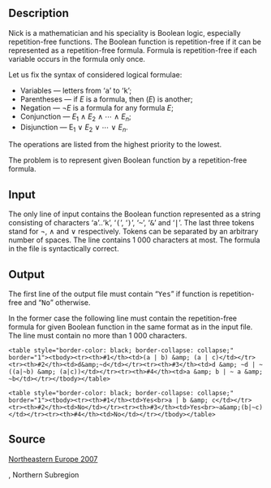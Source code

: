 <h2>Description</h2><p>Nick is a mathematician and his speciality is Boolean logic, especially repetition-free functions. The Boolean function is repetition-free if it can be represented as a repetition-free formula. Formula is repetition-free if each variable occurs in the formula only once.</p><p>Let us fix the syntax of considered logical formulae:</p><ul><li>Variables — letters from ‘<tt>a</tt>’ to ‘<tt>k</tt>’;</li><li>Parentheses — if <i>E</i> is a formula, then (<i>E</i>) is another;</li><li>Negation — ¬<i>E</i> is a formula for any formula <i>E</i>;</li><li>Conjunction — <i>E</i><sub>1</sub> ∧ <i>E</i><sub>2</sub> ∧ ⋯ ∧ <i>E<sub>n</sub></i>;</li><li>Disjunction — E<sub>1</sub> ∨ <i>E</i><sub>2</sub> ∨ ⋯ ∨ <i>E<sub>n</sub></i>.</li></ul><p>The operations are listed from the highest priority to the lowest.</p><p>The problem is to represent given Boolean function by a repetition-free formula.</p><h2>Input</h2><p>The only line of input contains the Boolean function represented as a string consisting of characters ‘<tt>a</tt>’..‘<tt>k</tt>’, ‘<tt>(</tt>’, ‘<tt>)</tt>’, ‘<tt>~</tt>’, ‘<tt>&amp;</tt>’ and ‘<tt>|</tt>’. The last three tokens stand for ¬, ∧ and ∨ respectively. Tokens can be separated by an arbitrary number of spaces. The line contains <nobr>1 000</nobr> characters at most. The formula in the file is syntactically correct.</p><h2>Output</h2><p>The first line of the output file must contain “<tt>Yes</tt>” if function is repetition-free and “<tt>No</tt>” otherwise.</p><p>In the former case the following line must contain the repetition-free formula for given Boolean function in the same format as in the input file. The line must contain no more than <nobr>1 000</nobr> characters.</p><pre><code class="language-input1">&lt;table style=&quot;border-color: black; border-collapse: collapse;&quot; border=&quot;1&quot;&gt;&lt;tbody&gt;&lt;tr&gt;&lt;th&gt;#1&lt;/th&gt;&lt;td&gt;(a | b) &amp;amp; (a | c)&lt;/td&gt;&lt;/tr&gt;&lt;tr&gt;&lt;th&gt;#2&lt;/th&gt;&lt;td&gt;d&amp;amp;~d&lt;/td&gt;&lt;/tr&gt;&lt;tr&gt;&lt;th&gt;#3&lt;/th&gt;&lt;td&gt;d &amp;amp; ~d | ~((a|~b) &amp;amp; (a|c))&lt;/td&gt;&lt;/tr&gt;&lt;tr&gt;&lt;th&gt;#4&lt;/th&gt;&lt;td&gt;a &amp;amp; b | ~ a &amp;amp; ~b&lt;/td&gt;&lt;/tr&gt;&lt;/tbody&gt;&lt;/table&gt;</code></pre><pre><code class="language-output1">&lt;table style=&quot;border-color: black; border-collapse: collapse;&quot; border=&quot;1&quot;&gt;&lt;tbody&gt;&lt;tr&gt;&lt;th&gt;#1&lt;/th&gt;&lt;td&gt;Yes&lt;br&gt;a | b &amp;amp; c&lt;/td&gt;&lt;/tr&gt;&lt;tr&gt;&lt;th&gt;#2&lt;/th&gt;&lt;td&gt;No&lt;/td&gt;&lt;/tr&gt;&lt;tr&gt;&lt;th&gt;#3&lt;/th&gt;&lt;td&gt;Yes&lt;br&gt;~a&amp;amp;(b|~c)&lt;/td&gt;&lt;/tr&gt;&lt;tr&gt;&lt;th&gt;#4&lt;/th&gt;&lt;td&gt;No&lt;/td&gt;&lt;/tr&gt;&lt;/tbody&gt;&lt;/table&gt;</code></pre><h2>Source</h2><a href="searchproblem?field=source&amp;key=Northeastern+Europe+2007">Northeastern Europe 2007</a><p>, Northern Subregion</p>